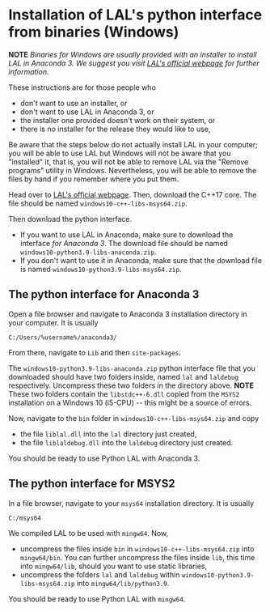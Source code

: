# Installation of LAL's python interface from binaries (Windows)

**NOTE** *Binaries for Windows are usually provided with an installer to install LAL in Anaconda 3. We suggest you visit [LAL's official webpage](https://cqllab.upc.edu/lal/) for further information.*

These instructions are for those people who

- don't want to use an installer, or
- don't want to use LAL in Anaconda 3, or
- the installer one provided doesn't work on their system, or
- there is no installer for the release they would like to use,

Be aware that the steps below do not actually install LAL in your computer; you will be able to use LAL but Windows will not be aware that you "installed" it, that is, you will not be able to remove LAL via the "Remove programs" utility in Windows. Nevertheless, you will be able to remove the files by hand if you remember where you put them.

Head over to [LAL's official webpage](https://cqllab.upc.edu/lal). Then, download the C++17 core. The file should be named `windows10-c++-libs-msys64.zip`.

Then download the python interface.

- If you want to use LAL in Anaconda, make sure to download the interface *for Anaconda 3*. The download file should be named `windows10-python3.9-libs-anaconda.zip`.
- If you don't want to use it in Anaconda, make sure that the download file is named `windows10-python3.9-libs-msys64.zip`.

## The python interface for Anaconda 3

Open a file browser and navigate to Anaconda 3 installation directory in your computer. It is usually

	C:/Users/%username%/anaconda3/

From there, navigate to `Lib` and then `site-packages`.

The `windows10-python3.9-libs-anaconda.zip` python interface file that you downloaded should have two folders inside, named `lal` and `laldebug` respectively. Uncompress these two folders in the directory above. **NOTE** These two folders contain the `libstdc++-6.dll` copied from the `MSYS2` installation on a Windows 10 (i5-CPU) -- this might be a source of errors.

Now, navigate to the `bin` folder in `windows10-c++-libs-msys64.zip` and copy

- the file `liblal.dll` into the `lal` directory just created,
- the file `liblaldebug.dll` into the `laldebug` directory just created.

You should be ready to use Python LAL with Anaconda 3.

## The python interface for MSYS2

In a file browser, navigate to your `msys64` installation directory. It is usually

	C:/msys64
	
We compiled LAL to be used with `mingw64`. Now,

- uncompress the files inside `bin` in `windows10-c++-libs-msys64.zip` into `mingw64/bin`. You can further uncompress the files inside `lib`, this time into `mingw64/lib`, should you want to use static libraries,
- uncompress the folders `lal` and `laldebug` within `windows10-python3.9-libs-msys64.zip` into `mingw64/lib/python3.9`.

You should be ready to use Python LAL with `mingw64`.
